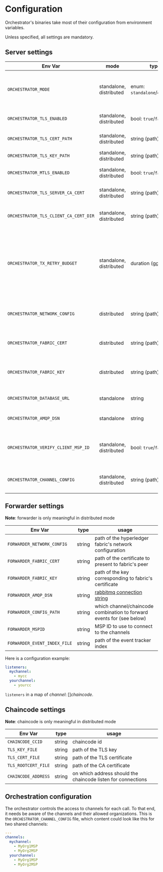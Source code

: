 # Configuration

Orchestrator's binaries take most of their configuration from environment variables.

Unless specified, all settings are mandatory.

## Server settings

| Env Var                               | mode                    | type                                                               | usage                                                                                                                      |
|---------------------------------------|-------------------------|--------------------------------------------------------------------|----------------------------------------------------------------------------------------------------------------------------|
| `ORCHESTRATOR_MODE`                   | standalone, distributed | enum: `standalone`/`chaincode`                                     | specify in which mode to run the orchestrator (defaults to `standalone`)                                                   |
| `ORCHESTRATOR_TLS_ENABLED`            | standalone, distributed | bool: `true`/`false`                                               | whether to add TLS on transport                                                                                            |
| `ORCHESTRATOR_TLS_CERT_PATH`          | standalone, distributed | string (path)                                                      | path of the certificate to use                                                                                             |
| `ORCHESTRATOR_TLS_KEY_PATH`           | standalone, distributed | string (path)                                                      | path of the key to use                                                                                                     |
| `ORCHESTRATOR_MTLS_ENABLED`           | standalone, distributed | bool: `true`/`false`                                               | whether to enable mutual TLS                                                                                               |
| `ORCHESTRATOR_TLS_SERVER_CA_CERT`     | standalone, distributed | string (path)                                                      | path of the CA certificate to use                                                                                          |
| `ORCHESTRATOR_TLS_CLIENT_CA_CERT_DIR` | standalone, distributed | string (path)                                                      | directory containing CA certificates of the client                                                                         |
| `ORCHESTRATOR_TX_RETRY_BUDGET`        | standalone, distributed | duration ([go format](https://golang.org/pkg/time/#ParseDuration)) | duration during which the transaction can be retried in case of unserializable read/write dependencies (defaults to 500ms) |
| `ORCHESTRATOR_NETWORK_CONFIG`         | distributed             | string (path)                                                      | path of the hyperledger fabric's network configuration                                                                     |
| `ORCHESTRATOR_FABRIC_CERT`            | distributed             | string (path)                                                      | path of the certificate to present to fabric's peer                                                                        |
| `ORCHESTRATOR_FABRIC_KEY`             | distributed             | string (path)                                                      | path of the key corresponding to fabric's certificate                                                                      |
| `ORCHESTRATOR_DATABASE_URL`           | standalone              | string                                                             | [postgresql connection string](http://www.postgresql.cn/docs/13/libpq-connect.html#LIBPQ-CONNSTRING)                       |
| `ORCHESTRATOR_AMQP_DSN`               | standalone              | string                                                             | [rabbitmq connection string](https://www.rabbitmq.com/uri-spec.html)                                                       |
| `ORCHESTRATOR_VERIFY_CLIENT_MSP_ID`   | standalone, distributed | bool: `true`/`false`                                               | whether to check that client certificate matches the MSPID header                                                          |
| `ORCHESTRATOR_CHANNEL_CONFIG`         | standalone, distributed | string (path)                                                      | where to find the [application configuration](#orchestration-configuration)                                                |

## Forwarder settings

**Note**: forwarder is only meaningful in distributed mode

| Env Var                      | type   | usage                                                                 |
|------------------------------|--------|-----------------------------------------------------------------------|
| `FORWARDER_NETWORK_CONFIG`   | string | path of the hyperledger fabric's network configuration                |
| `FORWARDER_FABRIC_CERT`      | string | path of the certificate to present to fabric's peer                   |
| `FORWARDER_FABRIC_KEY`       | string | path of the key corresponding to fabric's certificate                 |
| `FORWARDER_AMQP_DSN`         | string | [rabbitmq connection string](https://www.rabbitmq.com/uri-spec.html)  |
| `FORWARDER_CONFIG_PATH`      | string | which channel/chaincode combination to forward events for (see below) |
| `FORWARDER_MSPID`            | string | MSP ID to use to connect to the channels                              |
| `FORWARDER_EVENT_INDEX_FILE` | string | path of the event tracker index                                       |

Here is a configuration example:
```yaml
listeners:
  mychannel:
    - mycc
  yourchannel:
    - yourcc
```

`listeners` in a map of *channel*: []*chaincode*.

## Chaincode settings

**Note**: chaincode is only meaningful in distributed mode

| Env Var             | type   | usage                                                        |
|---------------------|--------|--------------------------------------------------------------|
| `CHAINCODE_CCID`    | string | chaincode id                                                 |
| `TLS_KEY_FILE`      | string | path of the TLS key                                          |
| `TLS_CERT_FILE`     | string | path of the TLS certificate                                  |
| `TLS_ROOTCERT_FILE` | string | path of the CA certificate                                   |
| `CHAINCODE_ADDRESS` | string | on which address should the chaincode listen for connections |

## Orchestration configuration

The orchestrator controls the access to channels for each call.
To that end, it needs be aware of the channels and their allowed organizations.
This is the `ORCHESTRATOR_CHANNEL_CONFIG` file, which content could look like this for two shared channels:

```yml
---
channels:
  mychannel:
    - MyOrg1MSP
    - MyOrg2MSP
  yourchannel:
    - MyOrg1MSP
    - MyOrg2MSP
```
